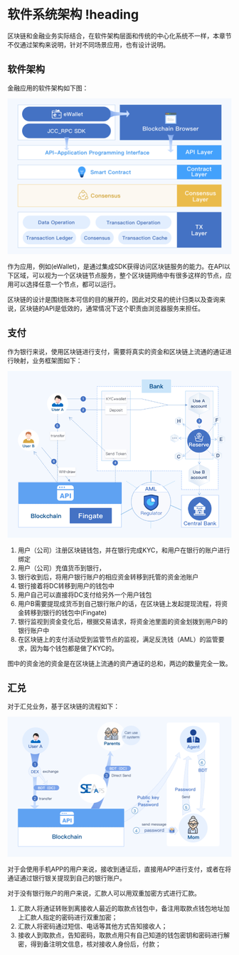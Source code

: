 # 软件系统架构 !heading

区块链和金融业务实际结合，在软件架构层面和传统的中心化系统不一样，本章节不仅通过架构来说明，针对不同场景应用，也有设计说明。

## 软件架构

金融应用的软件架构如下图：

![local image](../Images/03_software_architecture.png)

作为应用，例如(eWallet)，是通过集成SDK获得访问区块链服务的能力。在API以下区域，可以视为一个区块链节点服务，整个区块链网络中有很多这样的节点，应用可以选择任意一个节点，都可以运行。

区块链的设计是围绕账本可信的目的展开的，因此对交易的统计归类以及查询来说，区块链的API是低效的，通常情况下这个职责由浏览器服务来担任。

## 支付

作为银行来说，使用区块链进行支付，需要将真实的资金和区块链上流通的通证进行映射，业务框架图如下：

![local image](../Images/04_payment_flow.png)

1. 用户（公司）注册区块链钱包，并在银行完成KYC，和用户在银行的账户进行绑定
1. 用户（公司）充值货币到银行，
1. 银行收到后，将用户银行账户的相应资金转移到托管的资金池账户
1. 银行接着将DC转移到用户的钱包中
1. 用户自己可以直接将DC支付给另外一个用户钱包
1. 用户B需要提现成货币到自己银行账户的话，在区块链上发起提现流程，将资金转移到银行的钱包中(Fingate)
1. 银行监视到资金变化后，根据交易请求，将资金池里面的资金划拨到用户B的银行账户中
1. 在区块链上的支付活动受到监管节点的监视，满足反洗钱（AML）的监管要求，因为每个钱包都是做了KYC的。

图中的资金池的资金是在区块链上流通的资产通证的总和，两边的数量完全一致。

## 汇兑

对于汇兑业务，基于区块链的流程如下：

![local image](../Images/05_remittance_without_swift_flow.png)

对于会使用手机APP的用户来说，接收到通证后，直接用APP进行支付，或者在将通证通过银行银关提现到自己的银行账户。

对于没有银行账户的用户来说，汇款人可以用双重加密方式进行汇款。

1. 汇款人将通证转账到离接收人最近的取款点钱包中，备注用取款点钱包地址加上汇款人指定的密码进行双重加密；
1. 汇款人将密码通过短信、电话等其他方式告知接收人；
1. 接收人到取款点，告知密码，取款点用只有自己知道的钱包密钥和密码进行解密，得到备注明文信息，核对接收人身份后，付款；

